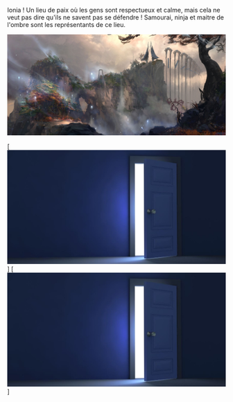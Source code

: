 Ionia ! Un lieu de paix où les gens sont respectueux et calme, mais cela ne veut pas dire qu'ils ne savent pas se défendre ! 
Samourai, ninja et maitre de l'ombre sont les représentants de ce lieu.

![Ionia](/images/ionia.jpg)



[![door1](/images/door.jpg)]
[![door2](/images/door.jpg)]
